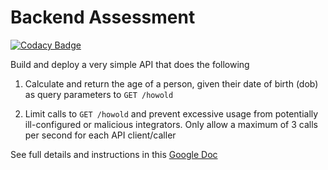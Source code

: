 # Backend Assessment

[![Codacy Badge](https://api.codacy.com/project/badge/Grade/bbe3b9e65d354798b743f43b13dd00ca)](https://app.codacy.com/gh/ajawu/python-assessment?utm_source=github.com&utm_medium=referral&utm_content=ajawu/python-assessment&utm_campaign=Badge_Grade_Settings)

Build and deploy a very simple API that does the following

1.  Calculate and return the age of a person, given their date of birth (dob) as query parameters to `GET /howold`

2.  Limit calls to `GET /howold` and prevent excessive usage from potentially ill-configured or malicious integrators. Only allow a maximum of 3 calls per second for each API client/caller

See full details and instructions in this [Google Doc](https://docs.google.com/document/d/1ma5vKz0j34gwI9WYrZddMM1ENlQddGOVFJ5qdSq2QlQ)